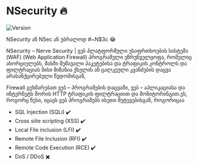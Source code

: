 # NSecurity 🔥

![Version](https://camo.githubusercontent.com/11c4047229b275301990437883a552b74b6377f6af0f2a5e002e908189ef9648/68747470733a2f2f696d672e736869656c64732e696f2f62616467652f56657273696f6e2d312e302d627269676874677265656e2e7376673f6d61784167653d323539323030)

NSecurity ან NSec ან უბრალოდ #~N$3c 😂

NSecurity – Nerve Security | ვებ პლატფორმული უსაფრთხოების სისტემა (WAF) (Web Application Firewall) პროგრამული უზრუნველყოფა, რომელიც ახორციელებს, მასში შემავალი პაკეტებისა და ტრაფიკის კონტროლს და ფილტრაციას მისი მიზანია ქსელის ან ცალკეული კვანძების დაცვა არასანქცირებული წვდომისგან, 

Firewall გეხმარებათ ვებ – პროგრამების დაცვაში, ვებ – აპლიკაციასა და ინტერნეტს შორის HTTP ტრაფიკის ფილტრაციით და მონიტორინგით.ეს, როგორც წესი, იცავს ვებ პროგრამებს ისეთი შეტევებისგან, როგორიცაა

- SQL Injection (SQLi) :heavy_check_mark:
- Cross siite scripting (XSS) :heavy_check_mark:
- Local File inclusion (LFI) :heavy_check_mark:
- Remote File Inclusion (RFI) :heavy_check_mark:
- Remote Code Execution (RCE) :heavy_check_mark:
- DoS / DDoS :heavy_multiplication_x:
